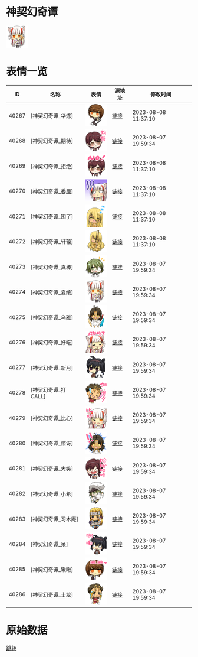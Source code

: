 # 神契幻奇谭

<img src="./cover.png" height="60" alt="cover" />

# 表情一览

|ID|名称|表情|源地址|修改时间|
|----|----|----|----|----|
|40267|[神契幻奇谭_华炼]|<img src="./pic/040267_%5B神契幻奇谭_华炼%5D.png" height="60" alt="华炼"/>|[链接](https://i0.hdslb.com/bfs/garb/item/7f7d4e9e7d1c1f4f793c2093fc0cea888c8658a9.png)|2023-08-08 11:37:10|
|40268|[神契幻奇谭_期待]|<img src="./pic/040268_%5B神契幻奇谭_期待%5D.png" height="60" alt="期待"/>|[链接](https://i0.hdslb.com/bfs/garb/item/c3f1fb76e1055d59f0449f55e958446382ad2e94.png)|2023-08-07 19:59:34|
|40269|[神契幻奇谭_拒绝]|<img src="./pic/040269_%5B神契幻奇谭_拒绝%5D.png" height="60" alt="拒绝"/>|[链接](https://i0.hdslb.com/bfs/garb/item/73e5db756e109c1c830fa2fde73de9b8b415978f.png)|2023-08-08 11:37:10|
|40270|[神契幻奇谭_委屈]|<img src="./pic/040270_%5B神契幻奇谭_委屈%5D.png" height="60" alt="委屈"/>|[链接](https://i0.hdslb.com/bfs/garb/item/60a7bf3c70835d41fc9328357f6c6c890b797447.png)|2023-08-08 11:37:10|
|40271|[神契幻奇谭_困了]|<img src="./pic/040271_%5B神契幻奇谭_困了%5D.png" height="60" alt="困了"/>|[链接](https://i0.hdslb.com/bfs/garb/item/6eddcb64b228da23f82e340ee3a85ac280594cb1.png)|2023-08-08 11:37:10|
|40272|[神契幻奇谭_轩辕]|<img src="./pic/040272_%5B神契幻奇谭_轩辕%5D.png" height="60" alt="轩辕"/>|[链接](https://i0.hdslb.com/bfs/garb/item/9764a906922f7a2e3eaeab44b18a33627f178dca.png)|2023-08-08 11:37:10|
|40273|[神契幻奇谭_真棒]|<img src="./pic/040273_%5B神契幻奇谭_真棒%5D.png" height="60" alt="真棒"/>|[链接](https://i0.hdslb.com/bfs/garb/item/620faa682ba5b66b4489f841b256679840c9d937.png)|2023-08-07 19:59:34|
|40274|[神契幻奇谭_夏绫]|<img src="./pic/040274_%5B神契幻奇谭_夏绫%5D.png" height="60" alt="夏绫"/>|[链接](https://i0.hdslb.com/bfs/garb/item/1f429dcc27ee360dfaad090b3af38c4bc2e7e5d0.png)|2023-08-07 19:59:34|
|40275|[神契幻奇谭_乌雅]|<img src="./pic/040275_%5B神契幻奇谭_乌雅%5D.png" height="60" alt="乌雅"/>|[链接](https://i0.hdslb.com/bfs/garb/item/1ee5458af35e457b0d5f1d35255dff5a18c01dc7.png)|2023-08-07 19:59:34|
|40276|[神契幻奇谭_好吃]|<img src="./pic/040276_%5B神契幻奇谭_好吃%5D.png" height="60" alt="好吃"/>|[链接](https://i0.hdslb.com/bfs/garb/item/349bd9b66d57f86c307b173faba48410a21f9b9b.png)|2023-08-07 19:59:34|
|40277|[神契幻奇谭_新月]|<img src="./pic/040277_%5B神契幻奇谭_新月%5D.png" height="60" alt="新月"/>|[链接](https://i0.hdslb.com/bfs/garb/item/642a822f009ed3e87c7ad570432e8e2235dd9771.png)|2023-08-07 19:59:34|
|40278|[神契幻奇谭_打CALL]|<img src="./pic/040278_%5B神契幻奇谭_打CALL%5D.png" height="60" alt="打CALL"/>|[链接](https://i0.hdslb.com/bfs/garb/item/093e71422a526006d13aed0271881d4228d2ade9.png)|2023-08-07 19:59:34|
|40279|[神契幻奇谭_比心]|<img src="./pic/040279_%5B神契幻奇谭_比心%5D.png" height="60" alt="比心"/>|[链接](https://i0.hdslb.com/bfs/garb/item/eff690dfb1c031635fb62c4c4e984cfc4ae6db24.png)|2023-08-07 19:59:34|
|40280|[神契幻奇谭_惊讶]|<img src="./pic/040280_%5B神契幻奇谭_惊讶%5D.png" height="60" alt="惊讶"/>|[链接](https://i0.hdslb.com/bfs/garb/item/5f29091e623115a365450ee98f0a6a6440ef8d0d.png)|2023-08-07 19:59:34|
|40281|[神契幻奇谭_大笑]|<img src="./pic/040281_%5B神契幻奇谭_大笑%5D.png" height="60" alt="大笑"/>|[链接](https://i0.hdslb.com/bfs/garb/item/6f6d0ad16763271c95edad45880a6ed0e2eae34b.png)|2023-08-07 19:59:34|
|40282|[神契幻奇谭_小希]|<img src="./pic/040282_%5B神契幻奇谭_小希%5D.png" height="60" alt="小希"/>|[链接](https://i0.hdslb.com/bfs/garb/item/7dfbebf155a16e2048aa6c809bb13ba82bc55a3a.png)|2023-08-07 19:59:34|
|40283|[神契幻奇谭_习木庵]|<img src="./pic/040283_%5B神契幻奇谭_习木庵%5D.png" height="60" alt="习木庵"/>|[链接](https://i0.hdslb.com/bfs/garb/item/f91f193ab44210e9ac27af1d23bb32eca62251e0.png)|2023-08-07 19:59:34|
|40284|[神契幻奇谭_呆]|<img src="./pic/040284_%5B神契幻奇谭_呆%5D.png" height="60" alt="呆"/>|[链接](https://i0.hdslb.com/bfs/garb/item/97d4e5f5c2e57b09e153f67edcbbf7cdbdb52b16.png)|2023-08-07 19:59:34|
|40285|[神契幻奇谭_瞅瞅]|<img src="./pic/040285_%5B神契幻奇谭_瞅瞅%5D.png" height="60" alt="瞅瞅"/>|[链接](https://i0.hdslb.com/bfs/garb/item/01418da5cd04a3bb594540e8a9f8034f6a597d87.png)|2023-08-07 19:59:34|
|40286|[神契幻奇谭_士龙]|<img src="./pic/040286_%5B神契幻奇谭_士龙%5D.png" height="60" alt="士龙"/>|[链接](https://i0.hdslb.com/bfs/garb/item/8cc68a2cf8b02fedf6c0648af27d327f0851e838.png)|2023-08-07 19:59:34|

# 原始数据

[跳转](./raw.json)

